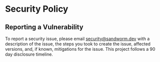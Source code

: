 # Security Policy

## Reporting a Vulnerability
To report a security issue, please email [security@sandworm.dev](mailto:security@sandworm.dev) with a description of the issue, the steps you took to create the issue, affected versions, and, if known, mitigations for the issue. This project follows a 90 day disclosure timeline.